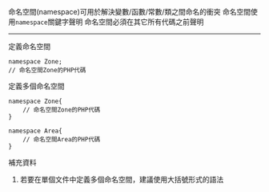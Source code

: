 命名空間(namespace)可用於解決變數/函數/常數/類之間命名的衝突
命名空間使用`namespace`關鍵字聲明
命名空間必須在其它所有代碼之前聲明

***

定義命名空間
```
namespace Zone;
// 命名空間Zone的PHP代碼
```

定義多個命名空間
```
namespace Zone{
	// 命名空間Zone的PHP代碼
}

namespace Area{
	// 命名空間Area的PHP代碼
}
```

補充資料
1. 若要在單個文件中定義多個命名空間，建議使用大括號形式的語法